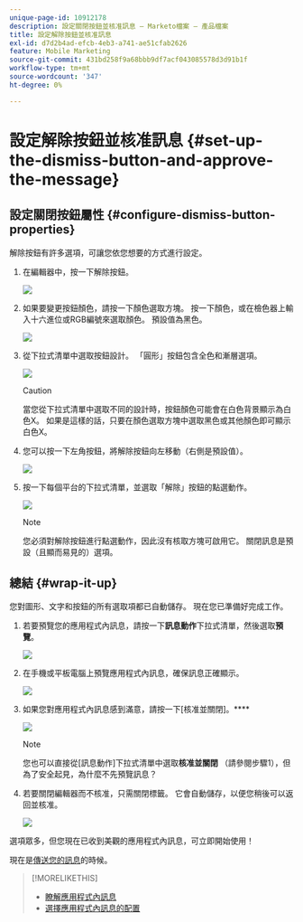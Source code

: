 ```yaml
---
unique-page-id: 10912178
description: 設定關閉按鈕並核准訊息 — Marketo檔案 — 產品檔案
title: 設定解除按鈕並核准訊息
exl-id: d7d2b4ad-efcb-4eb3-a741-ae51cfab2626
feature: Mobile Marketing
source-git-commit: 431bd258f9a68bbb9df7acf043085578d3d91b1f
workflow-type: tm+mt
source-wordcount: '347'
ht-degree: 0%

---
```


# 設定解除按鈕並核准訊息 {#set-up-the-dismiss-button-and-approve-the-message}

## 設定關閉按鈕屬性  {#configure-dismiss-button-properties}

解除按鈕有許多選項，可讓您依您想要的方式進行設定。

1. 在編輯器中，按一下解除按鈕。

   ![](assets/image2016-5-9-10-3a23-3a37.png)

1. 如果要變更按鈕顏色，請按一下顏色選取方塊。 按一下顏色，或在檢色器上輸入十六進位或RGB編號來選取顏色。 預設值為黑色。

   ![](assets/image2016-5-9-10-3a33-3a17.png)

1. 從下拉式清單中選取按鈕設計。 「圓形」按鈕包含全色和漸層選項。

   ![](assets/image2016-5-9-10-3a35-3a46.png)

   >[!CAUTION]
   >
   >當您從下拉式清單中選取不同的設計時，按鈕顏色可能會在白色背景顯示為白色X。 如果是這樣的話，只要在顏色選取方塊中選取黑色或其他顏色即可顯示白色X。

1. 您可以按一下左角按鈕，將解除按鈕向左移動（右側是預設值）。

   ![](assets/image2016-5-9-10-3a39-3a5.png)

1. 按一下每個平台的下拉式清單，並選取「解除」按鈕的點選動作。

   ![](assets/image2016-5-9-10-3a43-3a54.png)

   >[!NOTE]
   >
   >您必須對解除按鈕進行點選動作，因此沒有核取方塊可啟用它。 關閉訊息是預設（且顯而易見的）選項。

## 總結 {#wrap-it-up}

您對圖形、文字和按鈕的所有選取項都已自動儲存。 現在您已準備好完成工作。

1. 若要預覽您的應用程式內訊息，請按一下&#x200B;**訊息動作**&#x200B;下拉式清單，然後選取&#x200B;**預覽**。

   ![](assets/image2016-5-9-10-3a58-3a38.png)

1. 在手機或平板電腦上預覽應用程式內訊息，確保訊息正確顯示。

   ![](assets/image2016-5-9-11-3a2-3a13.png)

1. 如果您對應用程式內訊息感到滿意，請按一下[核准並關閉]。****

   ![](assets/image2016-5-9-11-3a8-3a52.png)

   >[!NOTE]
   >
   >您也可以直接從[訊息動作]下拉式清單中選取&#x200B;**核准並關閉** （請參閱步驟1），但為了安全起見，為什麼不先預覽訊息？

1. 若要關閉編輯器而不核准，只需關閉標籤。 它會自動儲存，以便您稍後可以返回並核准。

   ![](assets/image2016-5-9-11-3a9-3a46.png)

選項眾多，但您現在已收到美觀的應用程式內訊息，可立即開始使用！

現在是[傳送您的訊息](/help/marketo/product-docs/mobile-marketing/in-app-messages/sending-your-in-app-message/send-your-in-app-message.md)的時候。

>[!MORELIKETHIS]
>
>* [瞭解應用程式內訊息](/help/marketo/product-docs/mobile-marketing/in-app-messages/understanding-in-app-messages.md)
>* [選擇應用程式內訊息的配置](/help/marketo/product-docs/mobile-marketing/in-app-messages/creating-in-app-messages/choose-a-layout-for-your-in-app-message.md)
